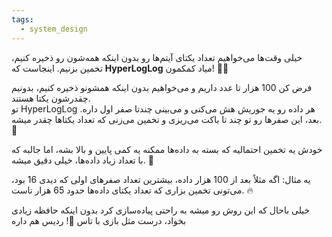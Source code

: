 ```yaml
---
tags:
  - system_design
---
```


خیلی وقت‌ها می‌خواهیم تعداد یکتای آیتم‌ها رو بدون اینکه همه‌شون رو ذخیره کنیم، تخمین بزنیم. اینجاست که **HyperLogLog** میاد کمکمون! 🧑‍💻

فرض کن 100 هزار تا عدد داریم و می‌خواهیم بدون اینکه همشونو ذخیره کنیم، بدونیم چقدرشون یکتا هستند.  
تو HyperLogLog هر داده رو یه جوریش هش می‌کنی و می‌بینی چندتا صفر اول داره. بعد، این صفرها رو تو چند تا باکت می‌ریزی و تخمین می‌زنی که تعداد یکتاها چقدر میشه. 🚀

خودش یه تخمین احتمالیه که بسته به داده‌ها ممکنه یه کمی پایین و بالا بشه، اما جالبه که با تعداد زیاد داده‌ها، خیلی دقیق میشه. 🎯

یه مثال: اگه مثلاً بعد از 100 هزار داده، بیشترین تعداد صفرهای اولی که دیدی 16 بود، می‌تونی تخمین بزاری که تعداد یکتای داده‌ها حدود 65 هزار تاست. 🔥

خیلی باحال که این روش رو میشه به راحتی پیاده‌سازی کرد بدون اینکه حافظه زیادی بخواد، درست مثل بازی با تاس 🎲!
ردیس هم داره